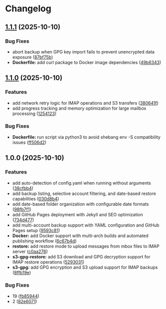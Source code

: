 # Changelog

## [1.1.1](https://github.com/chris2k20/imapbackup/compare/v1.1.0...v1.1.1) (2025-10-10)


### Bug Fixes

* abort backup when GPG key import fails to prevent unencrypted data exposure ([87bf75b](https://github.com/chris2k20/imapbackup/commit/87bf75b944a56b6d730a5ab649dd41074232d9ef))
* **Dockerfile:** add curl package to Docker image dependencies ([49b6343](https://github.com/chris2k20/imapbackup/commit/49b6343fa20d4545050028f472632e0f08c034ea))

## [1.1.0](https://github.com/chris2k20/imapbackup/compare/v1.0.0...v1.1.0) (2025-10-10)


### Features

* add network retry logic for IMAP operations and S3 transfers ([380641f](https://github.com/chris2k20/imapbackup/commit/380641f771f27291ebd3dcf7417f741b8c958a87))
* add progress tracking and memory optimization for large mailbox processing ([1254123](https://github.com/chris2k20/imapbackup/commit/1254123d410dfc81db8addd564703f14584e630c))


### Bug Fixes

* **Dockerfile:** run script via python3 to avoid shebang env -S compatibility issues ([ff506d2](https://github.com/chris2k20/imapbackup/commit/ff506d248ada0b2cbf1d3e566f4d92f050e07362))

## 1.0.0 (2025-10-10)


### Features

* add auto-detection of config.yaml when running without arguments ([38cfbb4](https://github.com/chris2k20/imapbackup/commit/38cfbb4204e3b26fe3af24dfe56c5ece1a0575c3))
* add backup listing, selective account filtering, and date-based restore capabilities ([030d8b4](https://github.com/chris2k20/imapbackup/commit/030d8b4622d6df61bc49365b4b8b51af647acb94))
* add date-based folder organization with configurable date formats ([98fb7f1](https://github.com/chris2k20/imapbackup/commit/98fb7f16f054e502de5f641dfb1009e38e6822f1))
* add GitHub Pages deployment with Jekyll and SEO optimization ([734d477](https://github.com/chris2k20/imapbackup/commit/734d477f0dd30aa31462c86e21f4d2c0ac24eff5))
* add multi-account backup support with YAML configuration and GitHub Pages setup ([9593c81](https://github.com/chris2k20/imapbackup/commit/9593c815fed0cb91d9f664bee8560fd4e0dd1cd4))
* **Docker:** add Docker support with multi-arch builds and automated publishing workflow ([6c67b4d](https://github.com/chris2k20/imapbackup/commit/6c67b4d3808bd832aa027373b35ae2beda13c2b3))
* **restore:** add restore mode to upload messages from mbox files to IMAP server ([c0aa276](https://github.com/chris2k20/imapbackup/commit/c0aa276467f34ff550a5ea8e2f121f8d24324f8a))
* **s3-gpg-restore:** add S3 download and GPG decryption support for IMAP restore operations ([5293031](https://github.com/chris2k20/imapbackup/commit/5293031b728deeaefe58e46a970595afb8920910))
* **s3-gpg:** add GPG encryption and S3 upload support for IMAP backups ([8ffb19e](https://github.com/chris2k20/imapbackup/commit/8ffb19edbd6fd512ee476d0c9b1fd5e699597880))


### Bug Fixes

* 19 ([fb85944](https://github.com/chris2k20/imapbackup/commit/fb8594432f46defca49411215d7f0f0228fb4b03))
* 2 ([82e6071](https://github.com/chris2k20/imapbackup/commit/82e6071fb3733ff1540dc8595b4596fc16141ec3))
